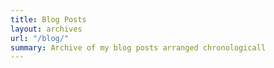 ```yaml
---
title: Blog Posts
layout: archives
url: "/blog/"
summary: Archive of my blog posts arranged chronologicall
---
```

